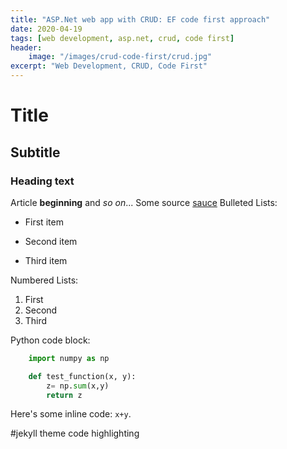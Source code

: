 ```yaml
---
title: "ASP.Net web app with CRUD: EF code first approach"
date: 2020-04-19
tags: [web development, asp.net, crud, code first]
header: 
    image: "/images/crud-code-first/crud.jpg"
excerpt: "Web Development, CRUD, Code First"
---
```


# Title
## Subtitle
### Heading text

Article **beginning** and *so on*...
Some source [sauce](https://github.com/abdu95)
Bulleted Lists: 
* First item
+ Second item
- Third item

Numbered Lists:
1. First 
2. Second 
3. Third 

Python code block:
```python 
    import numpy as np

    def test_function(x, y):
        z= np.sum(x,y)
        return z
```

Here's some inline code: `x+y`.



#jekyll theme code highlighting